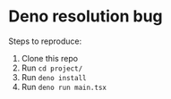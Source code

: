 # Deno resolution bug

Steps to reproduce:

1. Clone this repo
2. Run `cd project/`
3. Run `deno install`
4. Run `deno run main.tsx`
